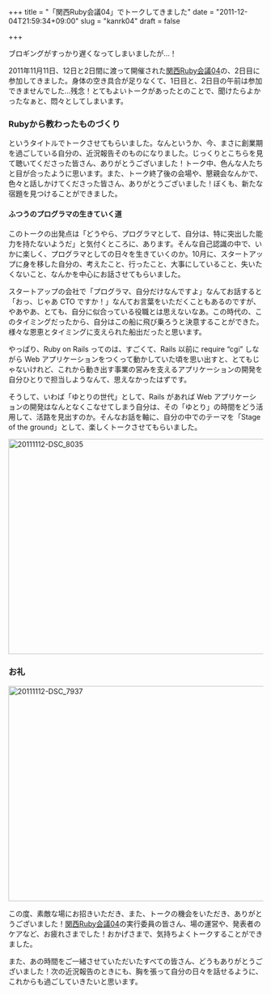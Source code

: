 +++
title = "「関西Ruby会議04」でトークしてきました"
date = "2011-12-04T21:59:34+09:00"
slug = "kanrk04"
draft = false

+++

<p>ブロギングがすっかり遅くなってしまいましたが…！</p>
<p>2011年11月11日、12日と2日間に渡って開催された<a href="http://regional.rubykaigi.org/kansai04" title="関西Ruby会議04 - Regional RubyKaigi">関西Ruby会議04</a>の、2日目に参加してきました。身体の空き具合が足りなくて、1日目と、2日目の午前は参加できませんでした…残念！とてもよいトークがあったとのことで、聞けたらよかったなぁと、悶々としてしまいます。</p>
<h3>Rubyから教わったものづくり</h3>
<p>というタイトルでトークさせてもらいました。なんというか、今、まさに創業期を過ごしている自分の、近況報告そのものになりました。じっくりとこちらを見て聴いてくださった皆さん、ありがとうございました！トーク中、色んな人たちと目が合ったように思います。また、トーク終了後の会場や、懇親会なんかで、色々と話しかけてくださった皆さん、ありがとうございました！ぼくも、新たな宿題を見つけることができました。</p>
<div style="width: 640px; margin: 10px 0;">
  <script src="http://speakerdeck.com/embed/4ec85c5d1c7a040054003770.js"></script>
</div>
<h4>ふつうのプログラマの生きていく道</h4>
<p>このトークの出発点は「どうやら、プログラマとして、自分は、特に突出した能力を持たないようだ」と気付くところに、あります。そんな自己認識の中で、いかに楽しく、プログラマとしての日々を生きていくのか。10月に、スタートアップに身を移した自分の、考えたこと、行ったこと、大事にしていること、失いたくないこと、なんかを中心にお話させてもらいました。</p>
<p>スタートアップの会社で「プログラマ、自分だけなんですよ」なんてお話すると「おっ、じゃあ CTO ですか！」なんてお言葉をいただくこともあるのですが、やあやあ、とても、自分に似合っている役職とは思えないなあ。この時代の、このタイミングだったから、自分はこの船に飛び乗ろうと決意することができた。様々な恩恵とタイミングに支えられた船出だったと思います。</p>
<p>やっぱり、Ruby on Rails ってのは、すごくて、Rails 以前に require &#8220;cgi&#8221; しながら Web アプリケーションをつくって動かしていた頃を思い出すと、とてもじゃないけれど、これから動き出す事業の営みを支えるアプリケーションの開発を自分ひとりで担当しようなんて、思えなかったはずです。</p>
<p>そうして、いわば「ゆとりの世代」として、Rails があれば Web アプリケーションの開発はなんとなくこなせてしまう自分は、その「ゆとり」の時間をどう活用して、活路を見出すのか。そんなお話を軸に、自分の中でのテーマを「Stage of the ground」として、楽しくトークさせてもらいました。</p>
<p><a href="http://www.flickr.com/photos/koichiroo/6361850521/" title="20111112-DSC_8035 by koichiroo, on Flickr"><img src="http://farm7.staticflickr.com/6231/6361850521_18c3637b70_z.jpg" width="640" height="425" alt="20111112-DSC_8035"></a></p>
<h3>お礼</h3>
<p><a href="http://www.flickr.com/photos/koichiroo/6361838687/" title="20111112-DSC_7937 by koichiroo, on Flickr"><img src="http://farm7.staticflickr.com/6229/6361838687_fae65a13c7_z.jpg" width="640" height="425" alt="20111112-DSC_7937"></a></p>
<p>この度、素敵な場にお招きいただき、また、トークの機会をいただき、ありがとうございました！<a href="http://regional.rubykaigi.org/kansai04" title="関西Ruby会議04 - Regional RubyKaigi">関西Ruby会議04</a>の実行委員の皆さん、場の運営や、発表者のケアなど、お疲れさまでした！おかげさまで、気持ちよくトークすることができました。</p>
<p>また、あの時間をご一緒させていただいたすべての皆さん、どうもありがとうございました！次の近況報告のときにも、胸を張って自分の日々を話せるように、これからも過ごしていきたいと思います。</p>
